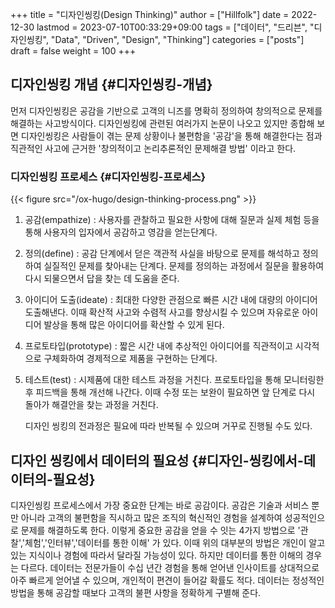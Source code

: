 +++
title = "디자인씽킹(Design Thinking)"
author = ["Hillfolk"]
date = 2022-12-30
lastmod = 2023-07-10T00:33:29+09:00
tags = ["데이터", "드리븐", "디자인씽킹", "Data", "Driven", "Design", "Thinking"]
categories = ["posts"]
draft = false
weight = 100
+++

## 디자인씽킹 개념 {#디자인씽킹-개념}

먼저 디자인씽킹은 공감을 기반으로 고객의 니즈를 명확히 정의하여 창의적으로 문제를 해결하는 사고방식이다. 디자인씽킹에 관련된 여러가지 논문이 나오고 있지만 종합해 보면 디자인씽킹은 사람들이 겪는 문제 상황이나 불편함을 '공감'을 통해 해결한다는 점과 직관적인 사고에 근거한 '창의적이고 논리추론적인 문제해결 방법' 이라고 한다.


### 디자인씽킹 프로세스 {#디자인씽킹-프로세스}

{{< figure src="/ox-hugo/design-thinking-process.png" >}}

1.  공감(empathize) : 사용자를 관찰하고 필요한 사항에 대해 질문과 실제 체험 등을 통해 사용자의 입자에서 공감하고 영감을 얻는단계다.
2.  정의(define) : 공감 단계에서 덛은 객관적 사실을 바탕으로 문제를 해석하고 정의하여 실질적인 문제를 찾아내는 단계다. 문제를 정의하는 과정에서 질문을 활용하여 다시 되물으면서 답을 찾는 데 도움을 준다.
3.  아이디어 도출(ideate) : 최대한 다양한 관점으로 빠른 시간 내에 대량의 아이디어 도출해낸다. 이때 확산적 사고와 수렴적 사고를 향상시킬 수 있으며 자유로운 아이디어 발상을 통해 많은 아이디어를 확산할 수 있게 된다.
4.  프로토타입(prototype) : 짧은 시간 내에 추상적인 아이디어를 직관적이고 시각적으로 구체화하여 경제적으로 제품을 구현하는 단계다.
5.  테스트(test) : 시제품에 대한 테스트 과정을 거친다. 프로토타입을 통해 모니터링한 후 피드백을 통해 개선해 나간다. 이때 수정 또는 보완이 필요하면 앞 단계로 다시 돌아가 해결안을 찾는 과정을 거친다.

    디자인 씽킹의 전과정은 필요에 따라 반복될 수 있으며 거꾸로 진행될 수도 있다.


## 디자인 씽킹에서 데이터의 필요성 {#디자인-씽킹에서-데이터의-필요성}

디자인씽킹 프로세스에서 가장 중요한 단계는 바로 공감이다. 공감은 기술과 서비스 뿐만 아니라 고객의 불편함을 직시하고 많은 조직의 혁신적인 경험을 설계하여 성공적인으로 문제를 해결하도록 한다. 이렇게 중요한 공감을 얻을 수 잇는 4가지 방법으로 '관찰','체험','인터뷰','데이터를 통한 이해' 가 있다. 이때 위의 대부분의 방법은 개인이 알고 있는 지식이나 경험에 따라서 달라질 가능성이 있다. 하지만 데이터를 통한 이해의 경우는 다르다. 데이터는 전문가들이 수십 년간 경험을 통해 얻어낸 인사이트를 상대적으로 아주 빠르게 얻어낼 수 있으며, 개인적이 편견이 들어갈 확률도 적다. 데이터는 정성적인 방법을 통해 공감할 때보다 고객의 불편 사항을 정확하게 구별해 준다.
